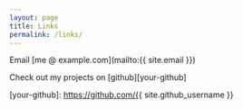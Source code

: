 ```yaml
---
layout: page
title: Links
permalink: /links/
---
```


Email [me @ example.com](mailto:{{ site.email }})

Check out my projects on [github][your-github]

[your-github]: https://github.com/{{ site.github_username }}	
